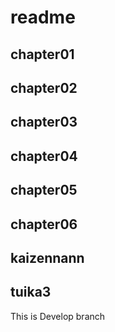 # readme

## chapter01

## chapter02

## chapter03

## chapter04

## chapter05

## chapter06

## kaizennann

## tuika3

This is Develop branch